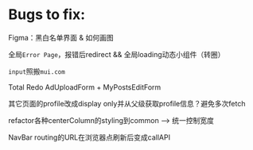 # Bugs to fix:

Figma：黑白名单界面 & 如何画图

全局`Error Page`，报错后redirect && 全局loading动态小组件（转圈）

`input`照搬`mui.com`

Total Redo AdUploadForm + MyPostsEditForm

其它页面的profile改成display only并从父级获取profile信息？避免多次fetch

refactor各种centerColumn的styling到common --> 统一控制宽度

NavBar routing的URL在浏览器点刷新后变成callAPI





